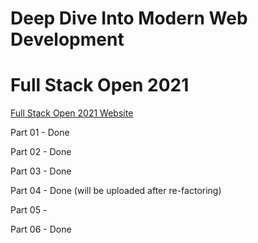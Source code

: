 # Deep Dive Into Modern Web Development

# Full Stack Open 2021

[Full Stack Open 2021 Website](https://fullstackopen.com/en/)

Part 01 - Done

Part 02 - Done

Part 03 - Done

Part 04 - Done (will be uploaded after re-factoring)

Part 05 -

Part 06 - Done
